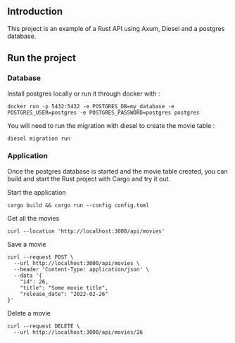 ## Introduction
This project is an example of a Rust API using Axum, Diesel and a postgres database.

## Run the project
### Database
Install postgres locally or run it through docker with :
```
docker run -p 5432:5432 -e POSTGRES_DB=my_database -e POSTGRES_USER=postgres -e POSTGRES_PASSWORD=postgres postgres
```

You will need to run the migration with diesel to create the movie table :
```
diesel migration run
```

### Application
Once the postgres database is started and the movie table created, you can build and start the Rust project with Cargo and try it out.

Start the application
```
cargo build && cargo run --config config.toml
```

Get all the movies
```
curl --location 'http://localhost:3000/api/movies'
```

Save a movie
```
curl --request POST \
  --url http://localhost:3000/api/movies \
  --header 'Content-Type: application/json' \
  --data '{
	"id": 26,
	"title": "Some movie title",
	"release_date": "2022-02-26"
}'
```

Delete a movie
```
curl --request DELETE \
  --url http://localhost:3000/api/movies/26
```
